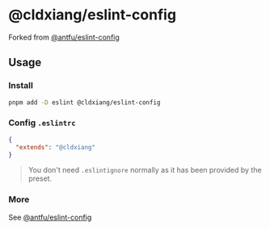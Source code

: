 # @cldxiang/eslint-config

Forked from [@antfu/eslint-config](https://github.com/antfu/eslint-config)

## Usage

### Install

```bash
pnpm add -D eslint @cldxiang/eslint-config
```

### Config `.eslintrc`

```json
{
  "extends": "@cldxiang"
}
```

> You don't need `.eslintignore` normally as it has been provided by the preset.

### More

See [@antfu/eslint-config](https://github.com/antfu/eslint-config)
